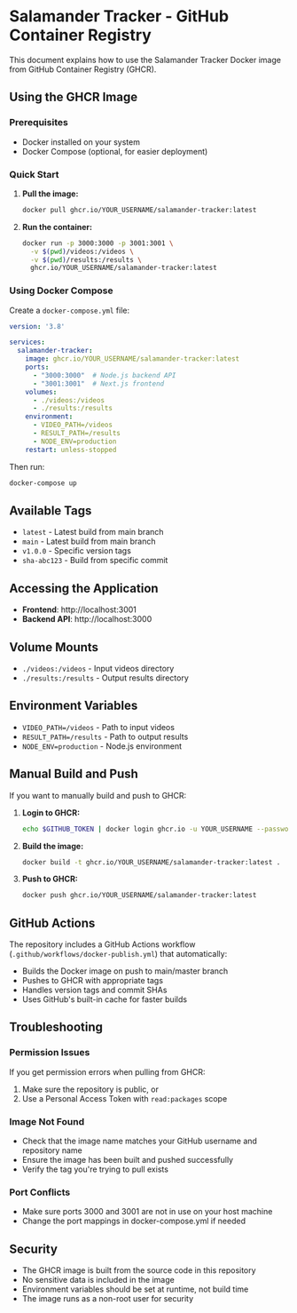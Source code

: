 # Salamander Tracker - GitHub Container Registry

This document explains how to use the Salamander Tracker Docker image from GitHub Container Registry (GHCR).

## Using the GHCR Image

### Prerequisites

- Docker installed on your system
- Docker Compose (optional, for easier deployment)

### Quick Start

1. **Pull the image:**
   ```bash
   docker pull ghcr.io/YOUR_USERNAME/salamander-tracker:latest
   ```

2. **Run the container:**
   ```bash
   docker run -p 3000:3000 -p 3001:3001 \
     -v $(pwd)/videos:/videos \
     -v $(pwd)/results:/results \
     ghcr.io/YOUR_USERNAME/salamander-tracker:latest
   ```

### Using Docker Compose

Create a `docker-compose.yml` file:

```yaml
version: '3.8'

services:
  salamander-tracker:
    image: ghcr.io/YOUR_USERNAME/salamander-tracker:latest
    ports:
      - "3000:3000"  # Node.js backend API
      - "3001:3001"  # Next.js frontend
    volumes:
      - ./videos:/videos
      - ./results:/results
    environment:
      - VIDEO_PATH=/videos
      - RESULT_PATH=/results
      - NODE_ENV=production
    restart: unless-stopped
```

Then run:
```bash
docker-compose up
```

## Available Tags

- `latest` - Latest build from main branch
- `main` - Latest build from main branch
- `v1.0.0` - Specific version tags
- `sha-abc123` - Build from specific commit

## Accessing the Application

- **Frontend**: http://localhost:3001
- **Backend API**: http://localhost:3000

## Volume Mounts

- `./videos:/videos` - Input videos directory
- `./results:/results` - Output results directory

## Environment Variables

- `VIDEO_PATH=/videos` - Path to input videos
- `RESULT_PATH=/results` - Path to output results
- `NODE_ENV=production` - Node.js environment

## Manual Build and Push

If you want to manually build and push to GHCR:

1. **Login to GHCR:**
   ```bash
   echo $GITHUB_TOKEN | docker login ghcr.io -u YOUR_USERNAME --password-stdin
   ```

2. **Build the image:**
   ```bash
   docker build -t ghcr.io/YOUR_USERNAME/salamander-tracker:latest .
   ```

3. **Push to GHCR:**
   ```bash
   docker push ghcr.io/YOUR_USERNAME/salamander-tracker:latest
   ```

## GitHub Actions

The repository includes a GitHub Actions workflow (`.github/workflows/docker-publish.yml`) that automatically:

- Builds the Docker image on push to main/master branch
- Pushes to GHCR with appropriate tags
- Handles version tags and commit SHAs
- Uses GitHub's built-in cache for faster builds

## Troubleshooting

### Permission Issues

If you get permission errors when pulling from GHCR:

1. Make sure the repository is public, or
2. Use a Personal Access Token with `read:packages` scope

### Image Not Found

- Check that the image name matches your GitHub username and repository name
- Ensure the image has been built and pushed successfully
- Verify the tag you're trying to pull exists

### Port Conflicts

- Make sure ports 3000 and 3001 are not in use on your host machine
- Change the port mappings in docker-compose.yml if needed

## Security

- The GHCR image is built from the source code in this repository
- No sensitive data is included in the image
- Environment variables should be set at runtime, not build time
- The image runs as a non-root user for security 